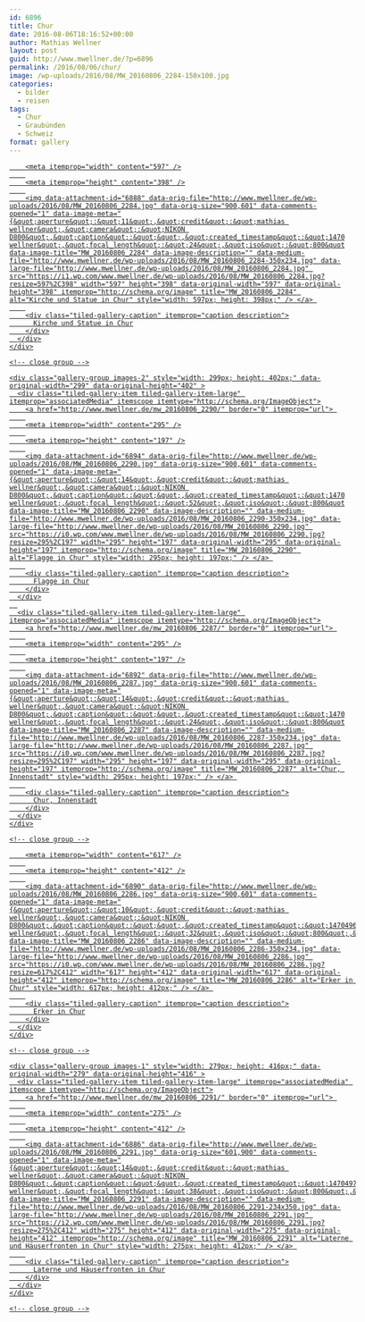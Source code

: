 ```yaml
---
id: 6896
title: Chur
date: 2016-08-06T18:16:52+00:00
author: Mathias Wellner
layout: post
guid: http://www.mwellner.de/?p=6896
permalink: /2016/08/06/chur/
image: /wp-uploads/2016/08/MW_20160806_2284-150x100.jpg
categories:
  - bilder
  - reisen
tags:
  - Chur
  - Graubünden
  - Schweiz
format: gallery
---
```

<div class="tiled-gallery type-rectangular tiled-gallery-unresized" data-original-width="900" data-carousel-extra='{&quot;blog_id&quot;:1,&quot;permalink&quot;:&quot;http:\/\/www.mwellner.de\/2016\/08\/06\/chur\/&quot;,&quot;likes_blog_id&quot;:&quot;9056871&quot;}' itemscope itemtype="http://schema.org/ImageGallery" >
  <div class="gallery-row" style="width: 900px; height: 402px;" data-original-width="900" data-original-height="402" >
    <div class="gallery-group images-1" style="width: 601px; height: 402px;" data-original-width="601" data-original-height="402" >
      <div class="tiled-gallery-item tiled-gallery-item-large" itemprop="associatedMedia" itemscope itemtype="http://schema.org/ImageObject">
        <a href="http://www.mwellner.de/mw_20160806_2284/" border="0" itemprop="url"> 
        
        <meta itemprop="width" content="597" />
        
        <meta itemprop="height" content="398" />
        
        <img data-attachment-id="6888" data-orig-file="http://www.mwellner.de/wp-uploads/2016/08/MW_20160806_2284.jpg" data-orig-size="900,601" data-comments-opened="1" data-image-meta="{&quot;aperture&quot;:&quot;11&quot;,&quot;credit&quot;:&quot;mathias wellner&quot;,&quot;camera&quot;:&quot;NIKON D800&quot;,&quot;caption&quot;:&quot;&quot;,&quot;created_timestamp&quot;:&quot;1470496135&quot;,&quot;copyright&quot;:&quot;mathias wellner&quot;,&quot;focal_length&quot;:&quot;24&quot;,&quot;iso&quot;:&quot;800&quot;,&quot;shutter_speed&quot;:&quot;0.002&quot;,&quot;title&quot;:&quot;&quot;,&quot;orientation&quot;:&quot;0&quot;}" data-image-title="MW_20160806_2284" data-image-description="" data-medium-file="http://www.mwellner.de/wp-uploads/2016/08/MW_20160806_2284-350x234.jpg" data-large-file="http://www.mwellner.de/wp-uploads/2016/08/MW_20160806_2284.jpg" src="https://i1.wp.com/www.mwellner.de/wp-uploads/2016/08/MW_20160806_2284.jpg?resize=597%2C398" width="597" height="398" data-original-width="597" data-original-height="398" itemprop="http://schema.org/image" title="MW_20160806_2284" alt="Kirche und Statue in Chur" style="width: 597px; height: 398px;" /> </a> 
        
        <div class="tiled-gallery-caption" itemprop="caption description">
          Kirche und Statue in Chur
        </div>
      </div>
    </div>
    
    <!-- close group -->
    
    <div class="gallery-group images-2" style="width: 299px; height: 402px;" data-original-width="299" data-original-height="402" >
      <div class="tiled-gallery-item tiled-gallery-item-large" itemprop="associatedMedia" itemscope itemtype="http://schema.org/ImageObject">
        <a href="http://www.mwellner.de/mw_20160806_2290/" border="0" itemprop="url"> 
        
        <meta itemprop="width" content="295" />
        
        <meta itemprop="height" content="197" />
        
        <img data-attachment-id="6894" data-orig-file="http://www.mwellner.de/wp-uploads/2016/08/MW_20160806_2290.jpg" data-orig-size="900,601" data-comments-opened="1" data-image-meta="{&quot;aperture&quot;:&quot;14&quot;,&quot;credit&quot;:&quot;mathias wellner&quot;,&quot;camera&quot;:&quot;NIKON D800&quot;,&quot;caption&quot;:&quot;&quot;,&quot;created_timestamp&quot;:&quot;1470496989&quot;,&quot;copyright&quot;:&quot;mathias wellner&quot;,&quot;focal_length&quot;:&quot;52&quot;,&quot;iso&quot;:&quot;800&quot;,&quot;shutter_speed&quot;:&quot;0.00125&quot;,&quot;title&quot;:&quot;&quot;,&quot;orientation&quot;:&quot;0&quot;}" data-image-title="MW_20160806_2290" data-image-description="" data-medium-file="http://www.mwellner.de/wp-uploads/2016/08/MW_20160806_2290-350x234.jpg" data-large-file="http://www.mwellner.de/wp-uploads/2016/08/MW_20160806_2290.jpg" src="https://i0.wp.com/www.mwellner.de/wp-uploads/2016/08/MW_20160806_2290.jpg?resize=295%2C197" width="295" height="197" data-original-width="295" data-original-height="197" itemprop="http://schema.org/image" title="MW_20160806_2290" alt="Flagge in Chur" style="width: 295px; height: 197px;" /> </a> 
        
        <div class="tiled-gallery-caption" itemprop="caption description">
          Flagge in Chur
        </div>
      </div>
      
      <div class="tiled-gallery-item tiled-gallery-item-large" itemprop="associatedMedia" itemscope itemtype="http://schema.org/ImageObject">
        <a href="http://www.mwellner.de/mw_20160806_2287/" border="0" itemprop="url"> 
        
        <meta itemprop="width" content="295" />
        
        <meta itemprop="height" content="197" />
        
        <img data-attachment-id="6892" data-orig-file="http://www.mwellner.de/wp-uploads/2016/08/MW_20160806_2287.jpg" data-orig-size="900,601" data-comments-opened="1" data-image-meta="{&quot;aperture&quot;:&quot;14&quot;,&quot;credit&quot;:&quot;mathias wellner&quot;,&quot;camera&quot;:&quot;NIKON D800&quot;,&quot;caption&quot;:&quot;&quot;,&quot;created_timestamp&quot;:&quot;1470496972&quot;,&quot;copyright&quot;:&quot;mathias wellner&quot;,&quot;focal_length&quot;:&quot;24&quot;,&quot;iso&quot;:&quot;800&quot;,&quot;shutter_speed&quot;:&quot;0.00125&quot;,&quot;title&quot;:&quot;&quot;,&quot;orientation&quot;:&quot;0&quot;}" data-image-title="MW_20160806_2287" data-image-description="" data-medium-file="http://www.mwellner.de/wp-uploads/2016/08/MW_20160806_2287-350x234.jpg" data-large-file="http://www.mwellner.de/wp-uploads/2016/08/MW_20160806_2287.jpg" src="https://i0.wp.com/www.mwellner.de/wp-uploads/2016/08/MW_20160806_2287.jpg?resize=295%2C197" width="295" height="197" data-original-width="295" data-original-height="197" itemprop="http://schema.org/image" title="MW_20160806_2287" alt="Chur, Innenstadt" style="width: 295px; height: 197px;" /> </a> 
        
        <div class="tiled-gallery-caption" itemprop="caption description">
          Chur, Innenstadt
        </div>
      </div>
    </div>
    
    <!-- close group -->
  </div>
  
  <!-- close row -->
  
  <div class="gallery-row" style="width: 900px; height: 416px;" data-original-width="900" data-original-height="416" >
    <div class="gallery-group images-1" style="width: 621px; height: 416px;" data-original-width="621" data-original-height="416" >
      <div class="tiled-gallery-item tiled-gallery-item-large" itemprop="associatedMedia" itemscope itemtype="http://schema.org/ImageObject">
        <a href="http://www.mwellner.de/mw_20160806_2286/" border="0" itemprop="url"> 
        
        <meta itemprop="width" content="617" />
        
        <meta itemprop="height" content="412" />
        
        <img data-attachment-id="6890" data-orig-file="http://www.mwellner.de/wp-uploads/2016/08/MW_20160806_2286.jpg" data-orig-size="900,601" data-comments-opened="1" data-image-meta="{&quot;aperture&quot;:&quot;10&quot;,&quot;credit&quot;:&quot;mathias wellner&quot;,&quot;camera&quot;:&quot;NIKON D800&quot;,&quot;caption&quot;:&quot;&quot;,&quot;created_timestamp&quot;:&quot;1470496239&quot;,&quot;copyright&quot;:&quot;mathias wellner&quot;,&quot;focal_length&quot;:&quot;32&quot;,&quot;iso&quot;:&quot;800&quot;,&quot;shutter_speed&quot;:&quot;0.0025&quot;,&quot;title&quot;:&quot;&quot;,&quot;orientation&quot;:&quot;0&quot;}" data-image-title="MW_20160806_2286" data-image-description="" data-medium-file="http://www.mwellner.de/wp-uploads/2016/08/MW_20160806_2286-350x234.jpg" data-large-file="http://www.mwellner.de/wp-uploads/2016/08/MW_20160806_2286.jpg" src="https://i0.wp.com/www.mwellner.de/wp-uploads/2016/08/MW_20160806_2286.jpg?resize=617%2C412" width="617" height="412" data-original-width="617" data-original-height="412" itemprop="http://schema.org/image" title="MW_20160806_2286" alt="Erker in Chur" style="width: 617px; height: 412px;" /> </a> 
        
        <div class="tiled-gallery-caption" itemprop="caption description">
          Erker in Chur
        </div>
      </div>
    </div>
    
    <!-- close group -->
    
    <div class="gallery-group images-1" style="width: 279px; height: 416px;" data-original-width="279" data-original-height="416" >
      <div class="tiled-gallery-item tiled-gallery-item-large" itemprop="associatedMedia" itemscope itemtype="http://schema.org/ImageObject">
        <a href="http://www.mwellner.de/mw_20160806_2291/" border="0" itemprop="url"> 
        
        <meta itemprop="width" content="275" />
        
        <meta itemprop="height" content="412" />
        
        <img data-attachment-id="6886" data-orig-file="http://www.mwellner.de/wp-uploads/2016/08/MW_20160806_2291.jpg" data-orig-size="601,900" data-comments-opened="1" data-image-meta="{&quot;aperture&quot;:&quot;14&quot;,&quot;credit&quot;:&quot;mathias wellner&quot;,&quot;camera&quot;:&quot;NIKON D800&quot;,&quot;caption&quot;:&quot;&quot;,&quot;created_timestamp&quot;:&quot;1470497281&quot;,&quot;copyright&quot;:&quot;mathias wellner&quot;,&quot;focal_length&quot;:&quot;38&quot;,&quot;iso&quot;:&quot;800&quot;,&quot;shutter_speed&quot;:&quot;0.00125&quot;,&quot;title&quot;:&quot;&quot;,&quot;orientation&quot;:&quot;0&quot;}" data-image-title="MW_20160806_2291" data-image-description="" data-medium-file="http://www.mwellner.de/wp-uploads/2016/08/MW_20160806_2291-234x350.jpg" data-large-file="http://www.mwellner.de/wp-uploads/2016/08/MW_20160806_2291.jpg" src="https://i2.wp.com/www.mwellner.de/wp-uploads/2016/08/MW_20160806_2291.jpg?resize=275%2C412" width="275" height="412" data-original-width="275" data-original-height="412" itemprop="http://schema.org/image" title="MW_20160806_2291" alt="Laterne und Häuserfronten in Chur" style="width: 275px; height: 412px;" /> </a> 
        
        <div class="tiled-gallery-caption" itemprop="caption description">
          Laterne und Häuserfronten in Chur
        </div>
      </div>
    </div>
    
    <!-- close group -->
  </div>
  
  <!-- close row -->
</div>